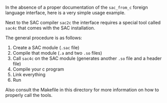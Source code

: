 In the absence of a proper documentation of the `sac_from_c` foreign
language interface, here is a very simple usage example.

Next to the SAC compiler `sac2c` the interface requires a special
tool called `sac4c` that comes with the SAC installation.

The general procedure is as follows:

1. Create a SAC module (`.sac` file)
2. Compile that module (`.a` and two `.so` files)
3. Call `sac4c` on the SAC module (generates another `.so` file and a header file)
4. Compile your c program
5. Link everything
6. Run

Also consult the Makefile in this directory for more information
on how to properly call the tools.
